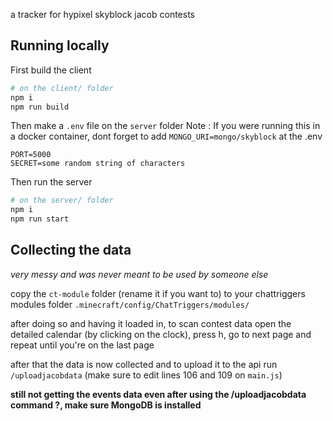 a tracker for hypixel skyblock jacob contests

## Running locally
First build the client
```bash
# on the client/ folder
npm i
npm run build
```
Then make a `.env` file on the `server` folder
Note : If you were running this in a docker container, dont forget to add `MONGO_URI=mongo/skyblock` at the .env 
```
PORT=5000
SECRET=some random string of characters
```

Then run the server
```bash
# on the server/ folder
npm i
npm run start
```

## Collecting the data
*very messy and was never meant to be used by someone else*

copy the `ct-module` folder (rename it if you want to) to your chattriggers modules folder `.minecraft/config/ChatTriggers/modules/`

after doing so and having it loaded in, to scan contest data open the detailed calendar (by clicking on the clock), press h, go to next page and repeat until you're on the last page

after that the data is now collected and to upload it to the api run `/uploadjacobdata` (make sure to edit lines 106 and 109 on `main.js`)

**still not getting the events data even after using the /uploadjacobdata command ?, make sure MongoDB is installed**
